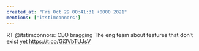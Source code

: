 ```yaml
---
created_at: "Fri Oct 29 00:41:31 +0000 2021"
mentions: ['itstimconnors']
---
```


RT @itstimconnors: CEO bragging               The eng team
about features 
that don’t exist
yet https://t.co/Gi3VbTUJsV